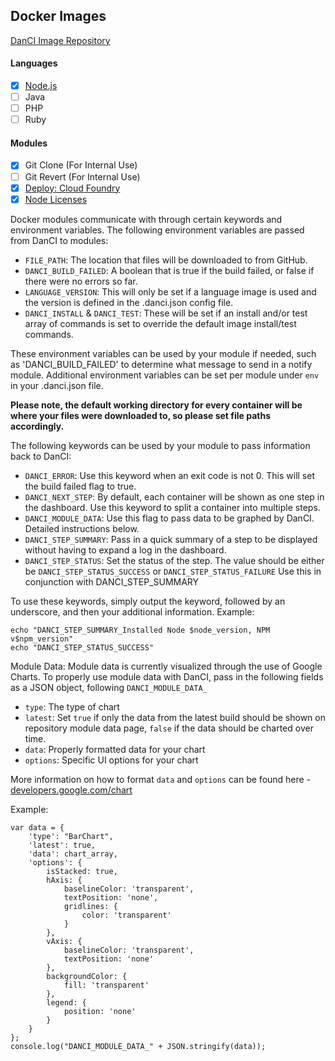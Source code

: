 ## Docker Images

[DanCI Image Repository](https://hub.docker.com/r/danci/)

#### Languages
- [x] [Node.js](languages/node)
- [ ] Java
- [ ] PHP
- [ ] Ruby

#### Modules
- [x] Git Clone (For Internal Use)
- [ ] Git Revert (For Internal Use)
- [x] [Deploy: Cloud Foundry](modules/deploy-cf)
- [x] [Node Licenses](modules/node-licenses)

Docker modules communicate with through certain keywords and environment variables. The following environment variables are passed from DanCI to modules:

- `FILE_PATH`: The location that files will be downloaded to from GitHub.
- `DANCI_BUILD_FAILED`: A boolean that is true if the build failed, or false if there were no errors so far.
- `LANGUAGE_VERSION`: This will only be set if a language image is used and the version is defined in the .danci.json config file.
- `DANCI_INSTALL` & `DANCI_TEST`: These will be set if an install and/or test array of commands is set to override the default image install/test commands.

These environment variables can be used by your module if needed, such as 'DANCI_BUILD_FAILED' to determine what message to send in a notify module. Additional environment variables can be set per module under `env` in your .danci.json file.

<b>Please note, the default working directory for every container will be where your files were downloaded to, so please set file paths accordingly.</b>

The following keywords can be used by your module to pass information back to DanCI:

- `DANCI_ERROR`: Use this keyword when an exit code is not 0. This will set the build failed flag to true.
- `DANCI_NEXT_STEP`: By default, each container will be shown as one step in the dashboard. Use this keyword to split a container into multiple steps.
- `DANCI_MODULE_DATA`: Use this flag to pass data to be graphed by DanCI. Detailed instructions below.
- `DANCI_STEP_SUMMARY`: Pass in a quick summary of a step to be displayed without having to expand a log in the dashboard.
- `DANCI_STEP_STATUS`: Set the status of the step. The value should be either be `DANCI_STEP_STATUS_SUCCESS` or `DANCI_STEP_STATUS_FAILURE` Use this in conjunction with DANCI_STEP_SUMMARY

To use these keywords, simply output the keyword, followed by an underscore, and then your additional information. Example:

```
echo "DANCI_STEP_SUMMARY_Installed Node $node_version, NPM v$npm_version"
echo "DANCI_STEP_STATUS_SUCCESS"
```

Module Data:
Module data is currently visualized through the use of Google Charts. To properly use module data with DanCI, pass in the following fields as a JSON object, following `DANCI_MODULE_DATA_`
- `type`: The type of chart
- `latest`: Set `true` if only the data from the latest build should be shown on repository module data page, `false` if the data should be charted over time.
- `data`: Properly formatted data for your chart
- `options`: Specific UI options for your chart

More information on how to format `data` and `options` can be found here - [developers.google.com/chart](https://developers.google.com/chart/interactive/docs/)

Example:
```
var data = {
    'type': "BarChart",
    'latest': true,
    'data': chart_array,
    'options': {
        isStacked: true,
        hAxis: {
            baselineColor: 'transparent',
            textPosition: 'none',
            gridlines: {
                color: 'transparent'
            }
        },
        vAxis: {
            baselineColor: 'transparent',
            textPosition: 'none'
        },
        backgroundColor: {
            fill: 'transparent'
        },
        legend: {
            position: 'none'
        }
    }
};
console.log("DANCI_MODULE_DATA_" + JSON.stringify(data));
```
